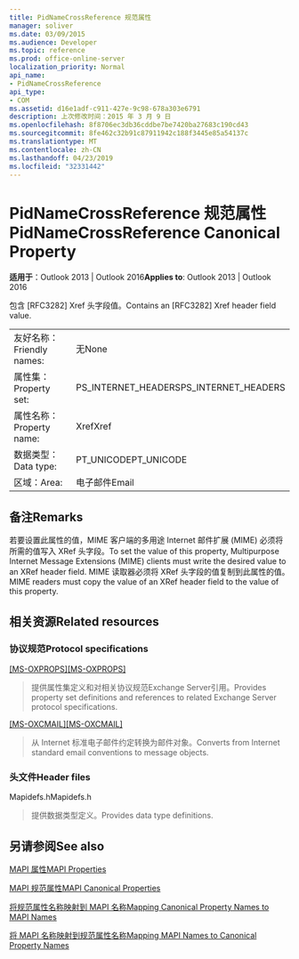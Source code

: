 ```yaml
---
title: PidNameCrossReference 规范属性
manager: soliver
ms.date: 03/09/2015
ms.audience: Developer
ms.topic: reference
ms.prod: office-online-server
localization_priority: Normal
api_name:
- PidNameCrossReference
api_type:
- COM
ms.assetid: d16e1adf-c911-427e-9c98-678a303e6791
description: 上次修改时间：2015 年 3 月 9 日
ms.openlocfilehash: 8f8706ec3db36cddbe7be7420ba27683c190cd43
ms.sourcegitcommit: 8fe462c32b91c87911942c188f3445e85a54137c
ms.translationtype: MT
ms.contentlocale: zh-CN
ms.lasthandoff: 04/23/2019
ms.locfileid: "32331442"
---
```

# <a name="pidnamecrossreference-canonical-property"></a><span data-ttu-id="35a44-103">PidNameCrossReference 规范属性</span><span class="sxs-lookup"><span data-stu-id="35a44-103">PidNameCrossReference Canonical Property</span></span>

  
  
<span data-ttu-id="35a44-104">**适用于**：Outlook 2013 | Outlook 2016</span><span class="sxs-lookup"><span data-stu-id="35a44-104">**Applies to**: Outlook 2013 | Outlook 2016</span></span> 
  
<span data-ttu-id="35a44-105">包含 [RFC3282] Xref 头字段值。</span><span class="sxs-lookup"><span data-stu-id="35a44-105">Contains an [RFC3282] Xref header field value.</span></span>
  
|||
|:-----|:-----|
|<span data-ttu-id="35a44-106">友好名称：</span><span class="sxs-lookup"><span data-stu-id="35a44-106">Friendly names:</span></span>  <br/> |<span data-ttu-id="35a44-107">无</span><span class="sxs-lookup"><span data-stu-id="35a44-107">None</span></span>  <br/> |
|<span data-ttu-id="35a44-108">属性集：</span><span class="sxs-lookup"><span data-stu-id="35a44-108">Property set:</span></span>  <br/> |<span data-ttu-id="35a44-109">PS_INTERNET_HEADERS</span><span class="sxs-lookup"><span data-stu-id="35a44-109">PS_INTERNET_HEADERS</span></span>  <br/> |
|<span data-ttu-id="35a44-110">属性名称：</span><span class="sxs-lookup"><span data-stu-id="35a44-110">Property name:</span></span>  <br/> |<span data-ttu-id="35a44-111">Xref</span><span class="sxs-lookup"><span data-stu-id="35a44-111">Xref</span></span>  <br/> |
|<span data-ttu-id="35a44-112">数据类型：</span><span class="sxs-lookup"><span data-stu-id="35a44-112">Data type:</span></span>  <br/> |<span data-ttu-id="35a44-113">PT_UNICODE</span><span class="sxs-lookup"><span data-stu-id="35a44-113">PT_UNICODE</span></span>  <br/> |
|<span data-ttu-id="35a44-114">区域：</span><span class="sxs-lookup"><span data-stu-id="35a44-114">Area:</span></span>  <br/> |<span data-ttu-id="35a44-115">电子邮件</span><span class="sxs-lookup"><span data-stu-id="35a44-115">Email</span></span>  <br/> |
   
## <a name="remarks"></a><span data-ttu-id="35a44-116">备注</span><span class="sxs-lookup"><span data-stu-id="35a44-116">Remarks</span></span>

<span data-ttu-id="35a44-117">若要设置此属性的值，MIME 客户端的多用途 Internet 邮件扩展 (MIME) 必须将所需的值写入 XRef 头字段。</span><span class="sxs-lookup"><span data-stu-id="35a44-117">To set the value of this property, Multipurpose Internet Message Extensions (MIME) clients must write the desired value to an XRef header field.</span></span> <span data-ttu-id="35a44-118">MIME 读取器必须将 XRef 头字段的值复制到此属性的值。</span><span class="sxs-lookup"><span data-stu-id="35a44-118">MIME readers must copy the value of an XRef header field to the value of this property.</span></span>
  
## <a name="related-resources"></a><span data-ttu-id="35a44-119">相关资源</span><span class="sxs-lookup"><span data-stu-id="35a44-119">Related resources</span></span>

### <a name="protocol-specifications"></a><span data-ttu-id="35a44-120">协议规范</span><span class="sxs-lookup"><span data-stu-id="35a44-120">Protocol specifications</span></span>

<span data-ttu-id="35a44-121">[[MS-OXPROPS]](https://msdn.microsoft.com/library/f6ab1613-aefe-447d-a49c-18217230b148%28Office.15%29.aspx)</span><span class="sxs-lookup"><span data-stu-id="35a44-121">[[MS-OXPROPS]](https://msdn.microsoft.com/library/f6ab1613-aefe-447d-a49c-18217230b148%28Office.15%29.aspx)</span></span>
  
> <span data-ttu-id="35a44-122">提供属性集定义和对相关协议规范Exchange Server引用。</span><span class="sxs-lookup"><span data-stu-id="35a44-122">Provides property set definitions and references to related Exchange Server protocol specifications.</span></span>
    
<span data-ttu-id="35a44-123">[[MS-OXCMAIL]](https://msdn.microsoft.com/library/b60d48db-183f-4bf5-a908-f584e62cb2d4%28Office.15%29.aspx)</span><span class="sxs-lookup"><span data-stu-id="35a44-123">[[MS-OXCMAIL]](https://msdn.microsoft.com/library/b60d48db-183f-4bf5-a908-f584e62cb2d4%28Office.15%29.aspx)</span></span>
  
> <span data-ttu-id="35a44-124">从 Internet 标准电子邮件约定转换为邮件对象。</span><span class="sxs-lookup"><span data-stu-id="35a44-124">Converts from Internet standard email conventions to message objects.</span></span>
    
### <a name="header-files"></a><span data-ttu-id="35a44-125">头文件</span><span class="sxs-lookup"><span data-stu-id="35a44-125">Header files</span></span>

<span data-ttu-id="35a44-126">Mapidefs.h</span><span class="sxs-lookup"><span data-stu-id="35a44-126">Mapidefs.h</span></span>
  
> <span data-ttu-id="35a44-127">提供数据类型定义。</span><span class="sxs-lookup"><span data-stu-id="35a44-127">Provides data type definitions.</span></span>
    
## <a name="see-also"></a><span data-ttu-id="35a44-128">另请参阅</span><span class="sxs-lookup"><span data-stu-id="35a44-128">See also</span></span>



[<span data-ttu-id="35a44-129">MAPI 属性</span><span class="sxs-lookup"><span data-stu-id="35a44-129">MAPI Properties</span></span>](mapi-properties.md)
  
[<span data-ttu-id="35a44-130">MAPI 规范属性</span><span class="sxs-lookup"><span data-stu-id="35a44-130">MAPI Canonical Properties</span></span>](mapi-canonical-properties.md)
  
[<span data-ttu-id="35a44-131">将规范属性名称映射到 MAPI 名称</span><span class="sxs-lookup"><span data-stu-id="35a44-131">Mapping Canonical Property Names to MAPI Names</span></span>](mapping-canonical-property-names-to-mapi-names.md)
  
[<span data-ttu-id="35a44-132">将 MAPI 名称映射到规范属性名称</span><span class="sxs-lookup"><span data-stu-id="35a44-132">Mapping MAPI Names to Canonical Property Names</span></span>](mapping-mapi-names-to-canonical-property-names.md)

